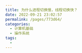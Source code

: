 ```yaml
---
title: 为什么进程切换慢，线程切换快？
date: 2022-09-21 23:02:57
permalink: /pages/773d64/
categories:
  - 计算机基础
  - 操作系统
tags:
  - 
---
```

